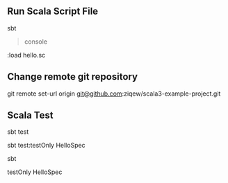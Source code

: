 ## Run Scala Script File

sbt

>console

:load hello.sc

## Change remote git repository

git remote set-url origin git@github.com:ziqew/scala3-example-project.git

## Scala Test

sbt test

sbt test:testOnly HelloSpec

sbt

testOnly HelloSpec